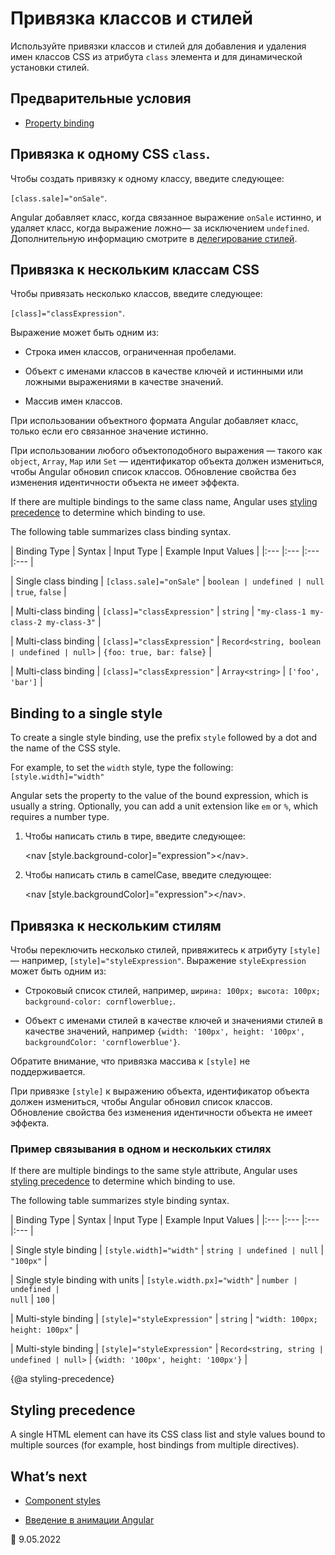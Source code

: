 # Привязка классов и стилей

Используйте привязки классов и стилей для добавления и удаления имен классов CSS из атрибута `class` элемента и для динамической установки стилей.

## Предварительные условия

-   [Property binding](guide/property-binding)

## Привязка к одному CSS `class`.

Чтобы создать привязку к одному классу, введите следующее:

`[class.sale]="onSale"`.

Angular добавляет класс, когда связанное выражение `onSale` истинно, и удаляет класс, когда выражение ложно&mdash; за исключением `undefined`. Дополнительную информацию смотрите в [делегирование стилей](guide/style-precedence#styling-delegation).

## Привязка к нескольким классам CSS

Чтобы привязать несколько классов, введите следующее:

`[class]="classExpression"`.

Выражение может быть одним из:

-   Строка имен классов, ограниченная пробелами.

-   Объект с именами классов в качестве ключей и истинными или ложными выражениями в качестве значений.

-   Массив имен классов.

При использовании объектного формата Angular добавляет класс, только если его связанное значение истинно.

<div class="alert is-important">

При использовании любого объектоподобного выражения &mdash; такого как `object`, `Array`, `Map` или `Set` &mdash; идентификатор объекта должен измениться, чтобы Angular обновил список классов. Обновление свойства без изменения идентичности объекта не имеет эффекта.

</div>

If there are multiple bindings to the same class name, Angular uses [styling precedence](guide/style-precedence) to determine which binding to use.

The following table summarizes class binding syntax.

| Binding Type | Syntax | Input Type | Example Input Values | |:--- |:--- |:--- |:--- |

| Single class binding | `[class.sale]="onSale"` | <code>boolean &verbar; undefined &verbar; null</code> | `true`, `false` |

| Multi-class binding | `[class]="classExpression"` | `string` | `"my-class-1 my-class-2 my-class-3"` |

| Multi-class binding | `[class]="classExpression"` | <code>Record&lt;string, boolean &verbar; undefined &verbar; null&gt;</code> | `{foo: true, bar: false}` |

| Multi-class binding | `[class]="classExpression"` | <code>Array&lt;string&gt;</code> | `['foo', 'bar']` |

## Binding to a single style

To create a single style binding, use the prefix `style` followed by a dot and the name of the CSS style.

For example, to set the `width` style, type the following: `[style.width]="width"`

Angular sets the property to the value of the bound expression, which is usually a string. Optionally, you can add a unit extension like `em` or `%`, which requires a number type.

1. Чтобы написать стиль в тире, введите следующее:

    <code-example language="html">&lt;nav [style.background-color]="expression"&gt;&lt;/nav&gt;</code-example>.

2. Чтобы написать стиль в camelCase, введите следующее:

    <code-example language="html">&lt;nav [style.backgroundColor]="expression"&gt;&lt;/nav&gt;</code-example>.

## Привязка к нескольким стилям

Чтобы переключить несколько стилей, привяжитесь к атрибуту `[style]`&mdash; например, `[style]="styleExpression"`. Выражение `styleExpression` может быть одним из:

-   Строковый список стилей, например, `ширина: 100px; высота: 100px; background-color: cornflowerblue;`.

-   Объект с именами стилей в качестве ключей и значениями стилей в качестве значений, например `{width: '100px', height: '100px', backgroundColor: 'cornflowerblue'}`.

Обратите внимание, что привязка массива к `[style]` не поддерживается.

<div class="alert is-important">

При привязке `[style]` к выражению объекта, идентификатор объекта должен измениться, чтобы Angular обновил список классов. Обновление свойства без изменения идентичности объекта не имеет эффекта.

</div>

### Пример связывания в одном и нескольких стилях

<code-example path="attribute-binding/src/app/single-and-multiple-style-binding.component.ts" header="nav-bar.component.ts"></code-example>

If there are multiple bindings to the same style attribute, Angular uses [styling precedence](guide/style-precedence) to determine which binding to use.

The following table summarizes style binding syntax.

| Binding Type | Syntax | Input Type | Example Input Values | |:--- |:--- |:--- |:--- |

| Single style binding | `[style.width]="width"` | <code>string &verbar; undefined &verbar; null</code> | `"100px"` |

| Single style binding with units | `[style.width.px]="width"` | <code>number &verbar; undefined &verbar; null</code> | `100` |

| Multi-style binding | `[style]="styleExpression"` | `string` | `"width: 100px; height: 100px"` |

| Multi-style binding | `[style]="styleExpression"` | <code>Record&lt;string, string &verbar; undefined &verbar; null&gt;</code> | `{width: '100px', height: '100px'}` |

{@a styling-precedence}

## Styling precedence

A single HTML element can have its CSS class list and style values bound to multiple sources (for example, host bindings from multiple directives).

## What’s next

-   [Component styles](/guide/component-styles)

-   [Введение в анимации Angular](/guide/animations)

:date: 9.05.2022
